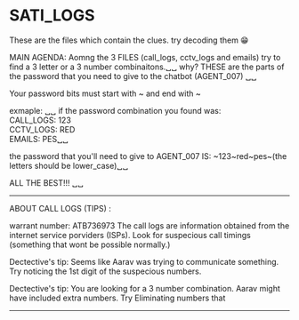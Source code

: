 # SATI_LOGS
These are the files which contain the clues. try decoding them 😁

MAIN AGENDA: 
Aomng the 3 FILES (call_logs, cctv_logs and emails) try to find a 3 letter or a 3 number combinaitons.␣␣ 
why? THESE are the parts of the password that you need to give to the chatbot (AGENT_007) ␣␣

Your password bits must start with ~ and end with ~ <br>

exmaple: ␣␣
if the password combination you found was: <br>
CALL_LOGS: 123<br>
CCTV_LOGS: RED<br>
EMAILS: PES␣␣

the password that you'll need to give to AGENT_007 IS: \~123\~red\~pes\~(the letters should be lower_case)␣␣

ALL THE BEST!!! ␣␣
____________________________________________________________________________________________________________________________________________________________
ABOUT CALL LOGS (TIPS) : 

warrant number: ATB736973
The call logs are information obtained from the internet service porviders (ISPs). Look for suspecious call timings (something that wont be possible normally.)

Dectective's tip: Seems like Aarav was trying to communicate something. Try noticing the 1st digit of the suspecious numbers. 

Dectective's tip: You are looking for a 3 number combination. Aarav might have included extra numbers. Try Eliminating numbers that
____________________________________________________________________________________________________________________________________________________________
